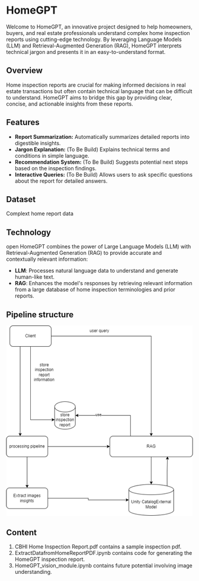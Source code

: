 # HomeGPT

Welcome to HomeGPT, an innovative project designed to help homeowners, buyers, and real estate professionals understand complex home inspection reports using cutting-edge technology. By leveraging Language Models (LLM) and Retrieval-Augmented Generation (RAG), HomeGPT interprets technical jargon and presents it in an easy-to-understand format.

## Overview

Home inspection reports are crucial for making informed decisions in real estate transactions but often contain technical language that can be difficult to understand. HomeGPT aims to bridge this gap by providing clear, concise, and actionable insights from these reports.

## Features

- **Report Summarization:** Automatically summarizes detailed reports into digestible insights.
- **Jargon Explanation:** (To Be Build) Explains technical terms and conditions in simple language.
- **Recommendation System:** (To Be Build) Suggests potential next steps based on the inspection findings.
- **Interactive Queries:** (To Be Build) Allows users to ask specific questions about the report for detailed answers.

## Dataset

Complext home report data

## Technology

open HomeGPT combines the power of Large Language Models (LLM) with Retrieval-Augmented Generation (RAG) to provide accurate and contextually relevant information:
- **LLM**: Processes natural language data to understand and generate human-like text.
- **RAG**: Enhances the model's responses by retrieving relevant information from a large database of home inspection terminologies and prior reports.

## Pipeline structure
![Alt text](architecture].drawio.png?raw=true "Title")

## Content

1. CBHI Home Inspection Report.pdf contains a sample inspection pdf.
2. ExtractDatafromHomeReportPDF.ipynb contains code for generating the HomeGPT inspection report.
3. HomeGPT_vision_module.ipynb contains future potential involving image understanding. 

